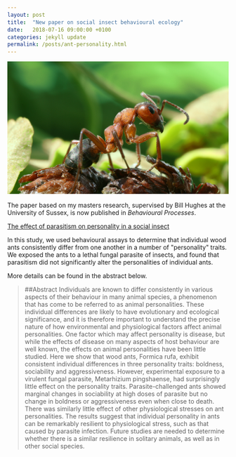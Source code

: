 ```yaml
---
layout: post
title:  "New paper on social insect behavioural ecology"
date:   2018-07-16 09:00:00 +0100
categories: jekyll update
permalink: /posts/ant-personality.html
---
```


![Source:Wikimedia Commons](/images/A_Formica_rufa_sideview.jpg)

The paper based on my masters research, supervised by Bill Hughes at the University of Sussex, is now published in _Behavioural Processes_. 

[The effect of parasitism on personality in a social insect](https://www.sciencedirect.com/science/article/pii/S0376635717303200)

In this study, we used behavioural assays to determine that individual
wood ants consistently differ from one another in a number of
"personality" traits. We exposed the ants to a lethal fungal parasite of
insects, and found that parasitism did not significantly alter the
personalities of individual ants.

More details can be found in the abstract below.

> ##Abstract
> Individuals are known to differ consistently in various aspects of their
> behaviour in many animal species, a phenomenon that has come to be
> referred to as animal personalities. These individual differences are
> likely to have evolutionary and ecological significance, and it is
> therefore important to understand the precise nature of how
> environmental and physiological factors affect animal personalities. One
> factor which may affect personality is disease, but while the effects of
> disease on many aspects of host behaviour are well known, the effects on
> animal personalities have been little studied. Here we show that wood
> ants, Formica rufa, exhibit consistent individual differences in three
> personality traits: boldness, sociability and aggressiveness. However,
> experimental exposure to a virulent fungal parasite, Metarhizium
> pingshaense, had surprisingly little effect on the personality traits.
> Parasite-challenged ants showed marginal changes in sociability at high
> doses of parasite but no change in boldness or aggressiveness even when
> close to death. There was similarly little effect of other physiological
> stresses on ant personalities. The results suggest that individual
> personality in ants can be remarkably resilient to physiological stress,
> such as that caused by parasite infection. Future studies are needed to
> determine whether there is a similar resilience in solitary animals, as
> well as in other social species.